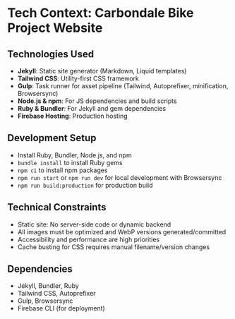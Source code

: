 # Tech Context: Carbondale Bike Project Website

## Technologies Used

- **Jekyll**: Static site generator (Markdown, Liquid templates)
- **Tailwind CSS**: Utility-first CSS framework
- **Gulp**: Task runner for asset pipeline (Tailwind, Autoprefixer, minification, Browsersync)
- **Node.js & npm**: For JS dependencies and build scripts
- **Ruby & Bundler**: For Jekyll and gem dependencies
- **Firebase Hosting**: Production hosting

## Development Setup

- Install Ruby, Bundler, Node.js, and npm
- `bundle install` to install Ruby gems
- `npm ci` to install npm packages
- `npm run start` or `npm run dev` for local development with Browsersync
- `npm run build:production` for production build

## Technical Constraints

- Static site: No server-side code or dynamic backend
- All images must be optimized and WebP versions generated/committed
- Accessibility and performance are high priorities
- Cache busting for CSS requires manual filename/version changes

## Dependencies

- Jekyll, Bundler, Ruby
- Tailwind CSS, Autoprefixer
- Gulp, Browsersync
- Firebase CLI (for deployment)
